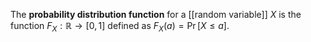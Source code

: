 
The **probability distribution function** for a [[random variable]] $X$ is the function $F_{X} : \mathbb{R} \to [0, 1]$ defined as $F_{X}(a) = \Pr[X \leq a]$.
